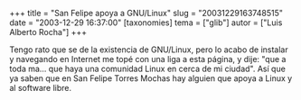 +++
title = "San Felipe apoya a GNU/Linux"
slug = "20031229163748515"
date = "2003-12-29 16:37:00"
[taxonomies]
tema = ["glib"]
autor = ["Luis Alberto Rocha"]
+++

Tengo rato que se de la existencia de GNU/Linux, pero lo acabo de
instalar y navegando en Internet me topé con una liga a esta página, y
dije: &quot;que a toda ma… que haya una comunidad Linux en cerca de mi
ciudad&quot;. Así que ya saben que en San Felipe Torres Mochas hay
alguien que apoya a Linux y al software libre.

